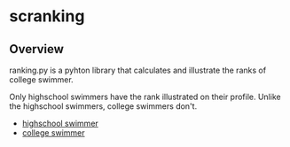 # scranking

## Overview

ranking.py is a pyhton library that calculates and illustrate the ranks of college swimmer.

Only highschool swimmers have the rank illustrated on their profile. Unlike the highschool swimmers, college swimmers don't.

- [highschool swimmer](https://www.swimcloud.com/swimmer/1156452/)
- [college swimmer](https://www.swimcloud.com/swimmer/549377/)
